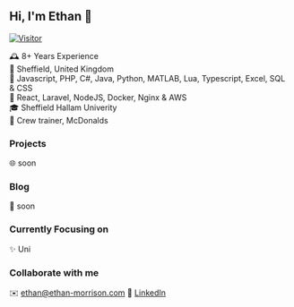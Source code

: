 Hi, I'm Ethan 👋
-
[![Visitor](https://visitor-badge.laobi.icu/badge?page_id=c0ak.c0ak)](https://github.com/c0ak)    
  
🕰️ 8+ Years Experience   
📍 Sheffield, United Kingdom  
🧠 Javascript, PHP, C#, Java, Python, MATLAB, Lua, Typescript, Excel, SQL & CSS  
💖 React, Laravel, NodeJS, Docker, Nginx & AWS  
🎓 Sheffield Hallam Univerity  
🏢 Crew trainer, McDonalds

### Projects
🌐 soon

### Blog
🐢 soon

### Currently Focusing on
✨ Uni

### Collaborate with me
✉️ ethan@ethan-morrison.com
📝 [LinkedIn](https://www.linkedin.com/in/ethan-morrison-74b638155/)
